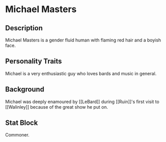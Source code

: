 # Michael Masters
## Description
Michael Masters is a gender fluid human with flaming red hair and a boyish face. 
  
## Personality Traits
Michael is a very enthusiastic guy who loves bards and music in general. 

## Background
Michael was deeply enamoured by [[LeBard]] during [[Ruin]]'s first visit to [[Walinley]] because of the great show he put on. 

## Stat Block
Commoner.